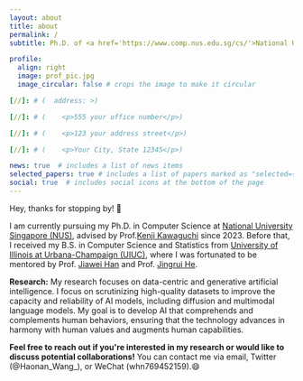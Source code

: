 ```yaml
---
layout: about
title: about
permalink: /
subtitle: Ph.D. of <a href='https://www.comp.nus.edu.sg/cs/'>National University Singapore</a>.

profile:
  align: right
  image: prof_pic.jpg
  image_circular: false # crops the image to make it circular

[//]: # (  address: >)

[//]: # (    <p>555 your office number</p>)

[//]: # (    <p>123 your address street</p>)

[//]: # (    <p>Your City, State 12345</p>)

news: true  # includes a list of news items
selected_papers: true # includes a list of papers marked as "selected={true}"
social: true  # includes social icons at the bottom of the page
---
```

Hey, thanks for stopping by! :wave: 

I am currently pursuing my Ph.D. in Computer Science at [National University Singapore (NUS)](https://www.comp.nus.edu.sg/cs/), advised by Prof.[Kenji Kawaguchi](https://ml.comp.nus.edu.sg/kawaguchi) since 2023. Before that, I received my B.S. in Computer Science and Statistics from [University of Illinois at Urbana-Champaign (UIUC)](https://illinois.edu/), where I was fortunated to be mentored by Prof. [Jiawei Han](http://hanj.cs.illinois.edu/) and Prof. [Jingrui He](https://www.hejingrui.org/).

<strong>Research:</strong> My research focuses on data-centric and generative artificial intelligence. I focus on scrutinizing high-quality datasets to improve the capacity and reliability of AI models, including diffusion and multimodal language models. My goal is to develop AI that comprehends and complements human behaviors, ensuring that the technology advances in harmony with human values and augments human capabilities.

**Feel free to reach out if you're interested in my research or would like to discuss potential collaborations!**  You can contact me via email, Twitter (@Haonan_Wang_), or WeChat (whn769452159).:smile:

 

[//]: # (This is some random text -- this should change frontend2.)

[//]: # ()
[//]: # (Write your biography here. Tell the world about yourself. Link to your favorite [subreddit]&#40;http://reddit.com&#41;. You can put a picture in, too. The code is already in, just name your picture `prof_pic.jpg` and put it in the `img/` folder.)

[//]: # ()
[//]: # (Put your address / P.O. box / other info right below your picture. You can also disable any these elements by editing `profile` property of the YAML header of your `_pages/about.md`. Edit `_bibliography/papers.bib` and Jekyll will render your [publications page]&#40;/al-folio/publications/&#41; automatically.)

[//]: # ()
[//]: # (Link to your social media connections, too. This theme is set up to use [Font Awesome icons]&#40;http://fortawesome.github.io/Font-Awesome/&#41; and [Academicons]&#40;https://jpswalsh.github.io/academicons/&#41;, like the ones below. Add your Facebook, Twitter, LinkedIn, Google Scholar, or just disable all of them.)
